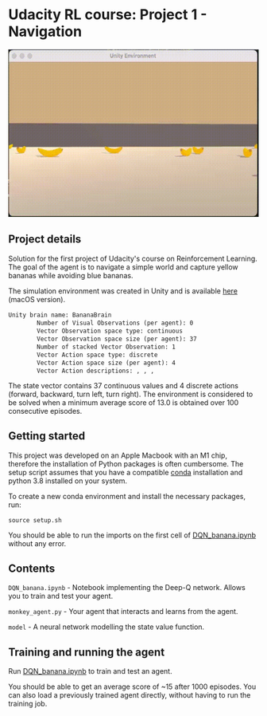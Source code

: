 # Udacity RL course: Project 1 - Navigation
![banana](images/monkey_agent.gif)

## Project details
Solution for the first project of Udacity's course on Reinforcement Learning.
The goal of the agent is to navigate a simple world and capture yellow bananas while avoiding blue bananas.

The simulation environment was created in Unity and is available [here](Banana.app) (macOS version).
```
Unity brain name: BananaBrain
        Number of Visual Observations (per agent): 0
        Vector Observation space type: continuous
        Vector Observation space size (per agent): 37
        Number of stacked Vector Observation: 1
        Vector Action space type: discrete
        Vector Action space size (per agent): 4
        Vector Action descriptions: , , ,
```
The state vector contains 37 continuous values and 4 discrete actions (forward, backward, turn left, turn right).
The environment is considered to be solved when a minimum average score of 13.0 is obtained over 100 consecutive episodes.

## Getting started
This project was developed on an Apple Macbook with an M1 chip, therefore the installation of Python packages is often cumbersome. 
The setup script assumes that you have a compatible [conda](https://conda-forge.org/blog/posts/2020-10-29-macos-arm64/) installation and python 3.8 installed on your system.

To create a new conda environment and install the necessary packages, run:
```
source setup.sh
```

You should be able to run the imports on the first cell of [DQN_banana.ipynb](DQN_banana.ipynb) without any error.

## Contents
`DQN_banana.ipynb` - Notebook implementing the Deep-Q network. Allows you to train and test your agent.

`monkey_agent.py` - Your agent that interacts and learns from the agent.

`model` - A neural network modelling the state value function.


## Training and running the agent
Run [DQN_banana.ipynb](DQN_banana.ipynb) to train and test an agent.

You should be able to get an average score of ~15 after 1000 episodes.
You can also load a previously trained agent directly, without having to run the training job.